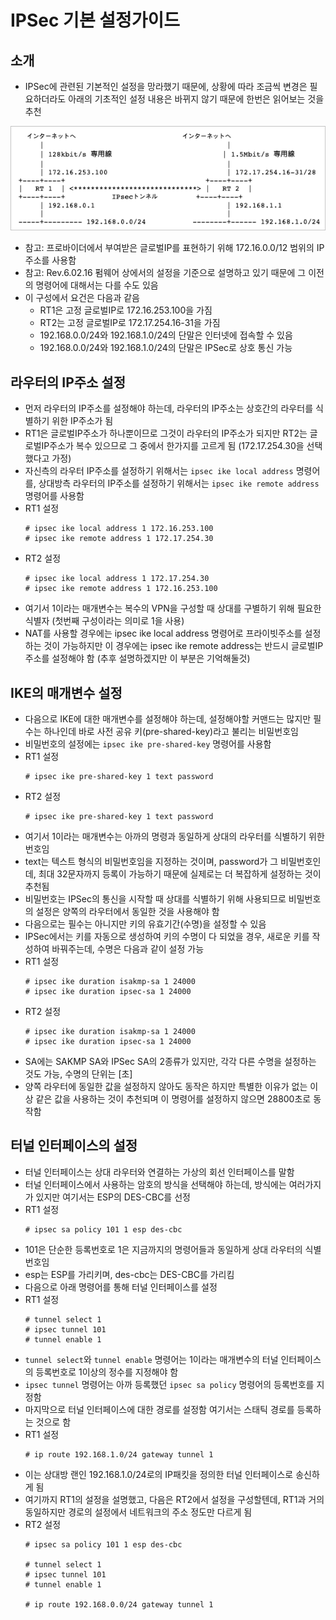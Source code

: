 # IPSec 기본 설정가이드

## 소개

- IPSec에 관련된 기본적인 설정을 망라했기 때문에, 상황에 따라 조금씩 변경은 필요하더라도 아래의 기초적인 설정 내용은 바뀌지 않기 때문에 한번은 읽어보는 것을 추천

![images/ipsec_basic_setup_guide/1.png](images/ipsec_basic_setup_guide/1.png)

- 참고: 프로바이더에서 부여받은 글로벌IP를 표현하기 위해 172.16.0.0/12 범위의 IP주소를 사용함
- 참고: Rev.6.02.16 펌웨어 상에서의 설정을 기준으로 설명하고 있기 때문에 그 이전의 명령어에 대해서는 다를 수도 있음
- 이 구성에서 요건은 다음과 같음
  - RT1은 고정 글로벌IP로 172.16.253.100을 가짐
  - RT2는 고정 글로벌IP로 172.17.254.16-31을 가짐
  - 192.168.0.0/24와 192.168.1.0/24의 단말은 인터넷에 접속할 수 있음
  - 192.168.0.0/24와 192.168.1.0/24의 단말은 IPSec로 상호 통신 가능

## 라우터의 IP주소 설정

- 먼저 라우터의 IP주소를 설정해야 하는데, 라우터의 IP주소는 상호간의 라우터를 식별하기 위한 IP주소가 됨
- RT1은 글로벌IP주소가 하나뿐이므로 그것이 라우터의 IP주소가 되지만 RT2는 글로벌IP주소가 복수 있으므로 그 중에서 한가지를 고르게 됨 (172.17.254.30을 선택했다고 가정)
- 자신측의 라우터 IP주소를 설정하기 위해서는 `ipsec ike local address` 명령어를, 상대방측 라우터의 IP주소를 설정하기 위해서는 `ipsec ike remote address` 명령어를 사용함
- RT1 설정
  ```
  # ipsec ike local address 1 172.16.253.100
  # ipsec ike remote address 1 172.17.254.30
  ```
- RT2 설정
  ```
  # ipsec ike local address 1 172.17.254.30
  # ipsec ike remote address 1 172.16.253.100
  ```
- 여기서 1이라는 매개변수는 복수의 VPN을 구성할 때 상대를 구별하기 위해 필요한 식별자 (첫번째 구성이라는 의미로 1을 사용)
- NAT를 사용할 경우에는 ipsec ike local address 명령어로 프라이빗주소를 설정하는 것이 가능하지만 이 경우에는 ipsec ike remote address는 반드시 글로벌IP주소를 설정해야 함 (추후 설명하겠지만 이 부분은 기억해둘것)

## IKE의 매개변수 설정

- 다음으로 IKE에 대한 매개변수를 설정해야 하는데, 설정해야할 커맨드는 많지만 필수는 하나인데 바로 사전 공유 키(pre-shared-key)라고 불리는 비밀번호임
- 비밀번호의 설정에는 `ipsec ike pre-shared-key` 명령어를 사용함
- RT1 설정
  ```
  # ipsec ike pre-shared-key 1 text password
  ```
- RT2 설정
  ```
  # ipsec ike pre-shared-key 1 text password
  ```
- 여기서 1이라는 매개변수는 아까의 명령과 동일하게 상대의 라우터를 식별하기 위한 번호임
- text는 텍스트 형식의 비밀번호임을 지정하는 것이며, password가 그 비밀번호인데, 최대 32문자까지 등록이 가능하기 때문에 실제로는 더 복잡하게 설정하는 것이 추천됨
- 비밀번호는 IPSec의 통신을 시작할 때 상대를 식별하기 위해 사용되므로 비밀번호의 설정은 양쪽의 라우터에서 동일한 것을 사용해야 함
- 다음으로는 필수는 아니지만 키의 유효기간(수명)을 설정할 수 있음
- IPSec에서는 키를 자동으로 생성하여 키의 수명이 다 되었을 경우, 새로운 키를 작성하여 바꿔주는데, 수명은 다음과 같이 설정 가능
- RT1 설정
  ```
  # ipsec ike duration isakmp-sa 1 24000
  # ipsec ike duration ipsec-sa 1 24000
  ```
- RT2 설정
  ```
  # ipsec ike duration isakmp-sa 1 24000
  # ipsec ike duration ipsec-sa 1 24000
  ```
- SA에는 SAKMP SA와 IPSec SA의 2종류가 있지만, 각각 다른 수명을 설정하는 것도 가능, 수명의 단위는 [초]
- 양쪽 라우터에 동일한 값을 설정하지 않아도 동작은 하지만 특별한 이유가 없는 이상 같은 값을 사용하는 것이 추천되며 이 명령어를 설정하지 않으면 28800초로 동작함

## 터널 인터페이스의 설정

- 터널 인터페이스는 상대 라우터와 연결하는 가상의 회선 인터페이스를 말함
- 터널 인터페이스에서 사용하는 암호의 방식을 선택해야 하는데, 방식에는 여러가지가 있지만 여기서는 ESP의 DES-CBC를 선정
- RT1 설정
  ```
  # ipsec sa policy 101 1 esp des-cbc
  ```
- 101은 단순한 등록번호로 1은 지금까지의 명령어들과 동일하게 상대 라우터의 식별번호임
- esp는 ESP를 가리키며, des-cbc는 DES-CBC를 가리킴
- 다음으로 아래 명령어를 통해 터널 인터페이스를 설정
- RT1 설정
  ```
  # tunnel select 1
  # ipsec tunnel 101
  # tunnel enable 1
  ```
- `tunnel select`와 `tunnel enable` 명령어는 1이라는 매개변수의 터널 인터페이스의 등록번호로 1이상의 정수를 지정해야 함
- `ipsec tunnel` 명령어는 아까 등록했던 `ipsec sa policy` 명령어의 등록번호를 지정함
- 마지막으로 터널 인터페이스에 대한 경로를 설정함 여기서는 스태틱 경로를 등록하는 것으로 함
- RT1 설정
  ```
  # ip route 192.168.1.0/24 gateway tunnel 1
  ```
- 이는 상대방 랜인 192.168.1.0/24로의 IP패킷을 정의한 터널 인터페이스로 송신하게 됨
- 여기까지 RT1의 설정을 설명했고, 다음은 RT2에서 설정을 구성할텐데, RT1과 거의 동일하지만 경로의 설정에서 네트워크의 주소 정도만 다르게 됨
- RT2 설정
  ```
  # ipsec sa policy 101 1 esp des-cbc

  # tunnel select 1
  # ipsec tunnel 101
  # tunnel enable 1

  # ip route 192.168.0.0/24 gateway tunnel 1
  ```
